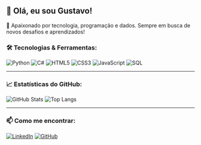 ## 👋 Olá, eu sou Gustavo!

🚀 Apaixonado por tecnologia, programação e dados. Sempre em busca de novos desafios e aprendizados!

### 🛠️ Tecnologias & Ferramentas:

![Python](https://img.shields.io/badge/-Python-3776AB?style=for-the-badge&logo=python&logoColor=white)
![C#](https://img.shields.io/badge/-C%23-239120?style=for-the-badge&logo=csharp&logoColor=white)
![HTML5](https://img.shields.io/badge/-HTML5-E34F26?style=for-the-badge&logo=html5&logoColor=white)
![CSS3](https://img.shields.io/badge/-CSS3-1572B6?style=for-the-badge&logo=css3)
![JavaScript](https://img.shields.io/badge/-JavaScript-F7DF1E?style=for-the-badge&logo=javascript&logoColor=black)
![SQL](https://img.shields.io/badge/-SQL-4479A1?style=for-the-badge&logo=postgresql&logoColor=white)

---

### 📈 Estatísticas do GitHub:

![GitHub Stats](https://github-readme-stats.vercel.app/api?username=Gustavormq&show_icons=true&theme=radical)
![Top Langs](https://github-readme-stats.vercel.app/api/top-langs/?username=Gustavormq&layout=compact&theme=radical)

---

### 📫 Como me encontrar:

[![LinkedIn](https://img.shields.io/badge/-LinkedIn-0077B5?style=for-the-badge&logo=linkedin&logoColor=white)](linkedin.com/in/gustavo-quirino-01a1331b3)
[![GitHub](https://img.shields.io/badge/-GitHub-181717?style=for-the-badge&logo=github&logoColor=white)](https://github.com/Gustavormq)
<!--
**Gustavormq/Gustavormq** is a ✨ _special_ ✨ repository because its `README.md` (this file) appears on your GitHub profile.

Here are some ideas to get you started:

- 🔭 I’m currently working on ...
- 🌱 I’m currently learning ...
- 👯 I’m looking to collaborate on ...
- 🤔 I’m looking for help with ...
- 💬 Ask me about ...
- 📫 How to reach me: ...
- 😄 Pronouns: ...
- ⚡ Fun fact: ...
-->

